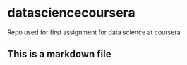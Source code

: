 # datasciencecoursera
Repo used for first assignment for data science at coursera
## This is a markdown file
